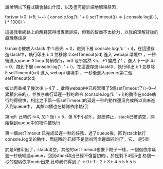 請說明以下程式碼會輸出什麼，以及盡可能詳細地解釋原因。

for(var i=0; i<5; i++) {
  console.log('i: ' + i)
  setTimeout(() => {
    console.log(i)
  }, i * 1000)
}

這邊我看網路上的解釋寫得很專業詳細，但我的智商不太給力，以我的理解背後的原理應該是:

0.main()被放入stack 中
1.首先i = 0，跑到下層 console.log('i: ' + i)，在這邊存進stack中，執行印出 i: 0 並移除
2.setTimeout(cd) 進入 webapi 環境中 ，一秒後進入queue
3.loop 持續執行，i=0 理所當然 <5，+1 變成了1 ，進入下一步 
4.i = 0，跑到下層 console.log('i: ' + i)，在這邊存進stask中、執行印出 i: 1 並移除
5.setTimeout(cd) 進入 webapi 環境中 ，一秒後進入queue(第二個setTimeout(cd)

如此再重複了幾次後 i=4了 ，此時webapi中已經累積了5個setTimeout了(i=0~4累積出來的)，並依序執行延遲一秒的命令
(console.log('i: ' + i)的動作在node執行的得很快，相比之下第一個setTimeout的延遲一秒的動作還沒完成所以尚未進入到queue中，
其餘四個也在排隊依序執行)

第n步: 此時的 i=4, 加 1 後 i = 5，但 5不小於5 ，迴圈停止，stack已被清空，開始輪到queue中的物件被執行
 

第一個setTimeout 已完成延遲一秒的任務，過了queue後，回到stack執行 console.log(i)的動作，而這時的i已經不是當初河岸邊單純的i了，它，
是5!!!! 

於是5被印出了，stack清空，其他的setTimeout也像下餃子一樣，一個個依序延遲一秒後經過queue，回到stack印出已經不復當初的i，於是剩下4個5也
格個一秒的間隔依序node出來
此時我們得到了:
i: 0
i: 1
i: 2
i: 3
i: 4
5
5
5
5
5


 
